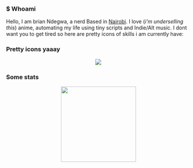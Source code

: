 <h3>$ Whoami</h3>

Hello, I am brian Ndegwa, a nerd Based in [Nairobi](https://maps.app.goo.gl/dCaYZkx5SRypueGa9). I love (_i'm underselling this_) anime, automating my life using tiny scripts and Indie/Alt music. I dont want you to get tired so here are pretty icons of skills i am currently have:

<h3>Pretty icons yaaay </h3>
<p align="center">
  <a href="https://skillicons.dev">
    <img src="https://skillicons.dev/icons?i=bash,debian,go,js,androidstudio,redhat,docker,git,htmx,kotlin&perline=5" />
  </a>
</p>

<h3>Some stats</h3>
<p align="center">
  <a href="https://skillicons.dev"> 
    <img src="https://github-readme-stats.vercel.app/api/top-langs/?username=Imnotndesh&layout=compact" height="205"/>
  </a>
</p>
